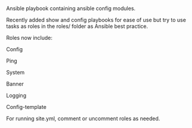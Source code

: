 #
Ansible playbook containing ansible config modules.

Recently added show and config playbooks for ease of use but try to use tasks as roles in the roles/ folder as Ansible best practice.

Roles now include:

Config

Ping

System

Banner

Logging

Config-template

For running site.yml, comment or uncomment roles as needed.
